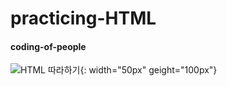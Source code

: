 # practicing-HTML

#### coding-of-people
![HTML 따라하기](https://i.imgur.com/MhaAWnn.jpg){: width="50px" geight="100px"}

